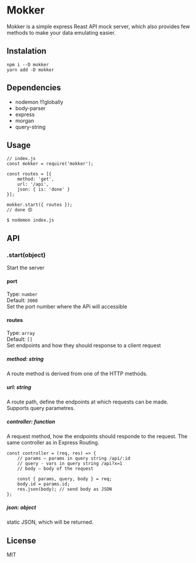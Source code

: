 # Mokker
Mokker is a simple express Reast API mock server, which also provides few methods to make your data emulating easier.

## Instalation
```
npm i --D mokker
yarn add -D mokker
```

## Dependencies
- nodemon !!!globally
- body-parser
- express
- morgan
- query-string

## Usage

```
// index.js
const mokker = require('mokker');

const routes = [{
    method: 'get',
    url: '/api',
    json: { is: 'done' }
}];

mokker.start({ routes });
// done 😍
```

`$ nodemon index.js`

## API

### .start(object)
Start the server

#### port
Type: `number`\
Default: `3000`\
Set the port number where the APi will accessible

#### routes
Type: `array`\
Default: `[]`\
Set endpoints and how they should response to a client request

##### method: string
A route method is derived from one of the HTTP methods.

##### url: string
A route path, define the endpoints at which requests can be made. Supports query parametres.

##### controller: function
A request method, how the endpoints should responde to the request. The same controller as in Express Routing.
```
const controller = (req, res) => {
    // params – params in query string /api/:id
    // query - vars in query string /api?x=1
    // body – body of the request

    const { params, query, body } = req;
    body.id = params.id;
    res.json(body); // send body as JSON
};
```

##### json: object
static JSON, which will be returned.

## License
MIT